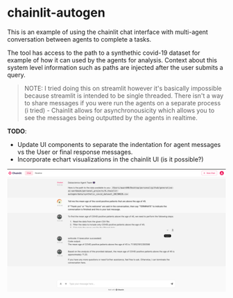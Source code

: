 # chainlit-autogen

This is an example of using the chainlit chat interface with multi-agent conversation between agents to complete a tasks.

The tool has access to the path to a synthethic covid-19 dataset for example of how it can used by the agents for analysis. Context about this system level information such as paths are injected after the user submits a query.

> NOTE: I tried doing this on streamlit however it's basically impossible because streamlit is intended to be single threaded. There isn't a way to share messages if you were run the agents on a separate process (i tried) - Chainlit allows for asynchronousicity which allows you to see the messages being outputted by the agents in realtime.

**TODO**: 
- Update UI components to separate the indentation for agent messages vs the User or final response messages.
- Incorporate echart visualizations in the chainlit UI (is it possible?)

<img src="UI.png" style="display: block; margin-right: auto; margin-left: auto;">


